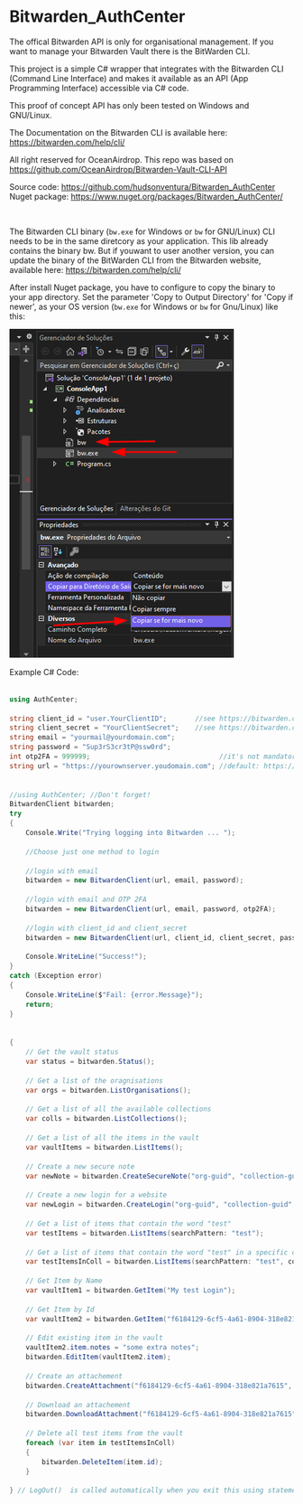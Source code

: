 # Bitwarden_AuthCenter


The offical Bitwarden API is only for organisational management.  If you want to manage your Bitwarden Vault there is the BitWarden CLI.

This project is a simple C# wrapper that integrates with the Bitwarden CLI (Command Line Interface) and makes it available as an API (App Programming Interface) accessible via C# code.

This proof of concept API has only been tested on Windows and GNU/Linux.

The Documentation on the Bitwarden CLI is available here: https://bitwarden.com/help/cli/

All right reserved for OceanAirdrop. This repo was based on https://github.com/OceanAirdrop/Bitwarden-Vault-CLI-API

Source code: https://github.com/hudsonventura/Bitwarden_AuthCenter
Nuget package: https://www.nuget.org/packages/Bitwarden_AuthCenter/

<br>

The Bitwarden CLI binary (`bw.exe` for Windows or `bw` for GNU/Linux) CLI needs to be in the same diretcory as your application. This lib already contains the binary bw. But if youwant to user another version, you can update the binary of the BitWarden CLI from the Bitwarden website, available here: https://bitwarden.com/help/cli/

After install Nuget package, you have to configure to copy the binary to your app directory. Set the parameter 'Copy to Output Directory' for 'Copy if newer', as your OS version (`bw.exe` for Windows or `bw` for Gnu/Linux) like this:

<img src="https://github.com/hudsonventura/images/raw/main/bitwarden_binary_copy_if_newest.png" />

<br>

Example C# Code:

``` C#

using AuthCenter;

string client_id = "user.YourClientID";       //see https://bitwarden.com/help/public-api/
string client_secret = "YourClientSecret";    //see https://bitwarden.com/help/public-api/
string email = "yourmail@yourdomain.com";
string password = "Sup3rS3cr3tP@ssw0rd";
int otp2FA = 999999;                                //it's not mandatory, but highly recommended
string url = "https://yourownserver.youdomain.com"; //default: https://vault.bitwarden.com


//using AuthCenter; //Don't forget!
BitwardenClient bitwarden;
try
{
    Console.Write("Trying logging into Bitwarden ... ");

    //Choose just one method to login

    //login with email
    bitwarden = new BitwardenClient(url, email, password);

    //login with email and OTP 2FA
    bitwarden = new BitwardenClient(url, email, password, otp2FA);

    //login with client_id and client_secret
    bitwarden = new BitwardenClient(url, client_id, client_secret, password);

    Console.WriteLine("Success!");
}
catch (Exception error)
{
    Console.WriteLine($"Fail: {error.Message}");
    return;
}


{
    // Get the vault status
    var status = bitwarden.Status();
    
    // Get a list of the oragnisations
    var orgs = bitwarden.ListOrganisations();
    
    // Get a list of all the available collections
    var colls = bitwarden.ListCollections();

    // Get a list of all the items in the vault
    var vaultItems = bitwarden.ListItems();

    // Create a new secure note
    var newNote = bitwarden.CreateSecureNote("org-guid", "collection-guid", "my test secure note", "some text here");

    // Create a new login for a website
    var newLogin = bitwarden.CreateLogin("org-guid", "collection-guid", "My test Login", "user", "pass", "https://127.0.0.1");

    // Get a list of items that contain the word "test"
    var testItems = bitwarden.ListItems(searchPattern: "test");

    // Get a list of items that contain the word "test" in a specific collection
    var testItemsInColl = bitwarden.ListItems(searchPattern: "test", collectionId: "collection-guid");
    
    // Get Item by Name
    var vaultItem1 = bitwarden.GetItem("My test Login");

    // Get Item by Id
    var vaultItem2 = bitwarden.GetItem("f6184129-6cf5-4a61-8904-318e821a7615");

    // Edit existing item in the vault
    vaultItem2.item.notes = "some extra notes";
    bitwarden.EditItem(vaultItem2.item);
    
    // Create an attachement
    bitwarden.CreateAttachment("f6184129-6cf5-4a61-8904-318e821a7615", @"C:\Files\SomeFile.txt");
    
    // Download an attachement
    bitwarden.DownloadAttachment("f6184129-6cf5-4a61-8904-318e821a7615", "SomeFile.txt" );
    
    // Delete all test items from the vault
    foreach (var item in testItemsInColl)
    {
        bitwarden.DeleteItem(item.id);
    }

} // LogOut()  is called automatically when you exit this using statement.

```
